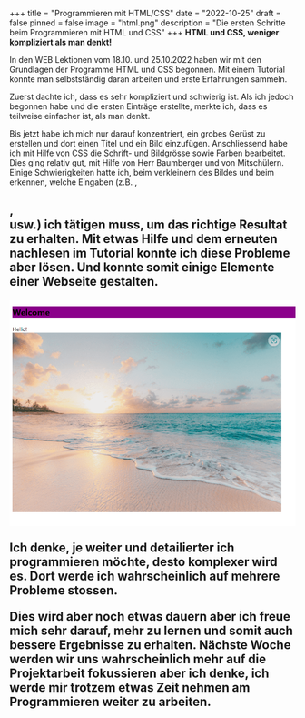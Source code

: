 +++
title = "Programmieren mit HTML/CSS"
date = "2022-10-25"
draft = false
pinned = false
image = "html.png"
description = "Die ersten Schritte beim Programmieren mit HTML und CSS"
+++
**H﻿TML und CSS, weniger kompliziert als man denkt!**

I﻿n den WEB Lektionen vom 18.10. und 25.10.2022 haben wir mit den Grundlagen der Programme HTML und CSS begonnen. Mit einem Tutorial konnte man selbstständig daran arbeiten und erste Erfahrungen sammeln. 

Z﻿uerst dachte ich, dass es sehr kompliziert und schwierig ist. Als ich jedoch begonnen habe und die ersten Einträge erstellte, merkte ich, dass es teilweise einfacher ist, als man denkt. 

B﻿is jetzt habe ich mich nur darauf konzentriert, ein grobes Gerüst zu erstellen und dort einen Titel und ein Bild einzufügen. Anschliessend habe ich mit Hilfe von CSS die Schrift- und Bildgrösse sowie Farben bearbeitet. Dies ging relativ gut, mit Hilfe von Herr Baumberger und von Mitschülern. Einige Schwierigkeiten hatte ich, beim verkleinern des Bildes und beim erkennen, welche Eingaben (z.B. <body>, <h2>, <div> usw.) ich tätigen muss, um das richtige Resultat zu erhalten. Mit etwas Hilfe und dem erneuten nachlesen im Tutorial konnte ich diese Probleme aber lösen. Und konnte somit einige Elemente einer Webseite gestalten.

![](website.png)

I﻿ch denke, je weiter und detailierter ich programmieren möchte, desto komplexer wird es. Dort werde ich wahrscheinlich auf mehrere Probleme stossen. 

Dies wird aber noch etwas dauern aber ich freue mich sehr darauf, mehr zu lernen und somit auch bessere Ergebnisse zu erhalten. Nächste Woche werden wir uns wahrscheinlich mehr auf die Projektarbeit fokussieren aber ich denke, ich werde mir trotzem etwas Zeit nehmen am Programmieren weiter zu arbeiten.